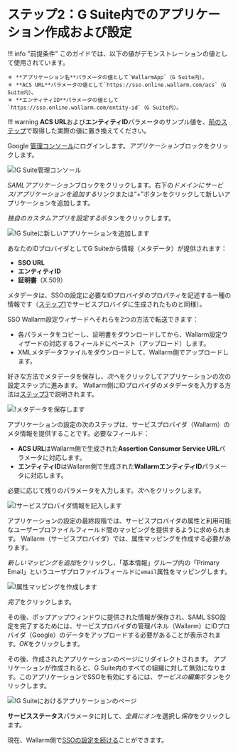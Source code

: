 # ステップ2：G Suite内でのアプリケーション作成および設定

[img-gsuite-console]:       ../../../../images/admin-guides/configuration-guides/sso/gsuite/gsuite-console.png
[img-gsuite-add-app]:       ../../../../images/admin-guides/configuration-guides/sso/gsuite/gsuite-add-app.png
[img-fetch-metadata]:       ../../../../images/admin-guides/configuration-guides/sso/gsuite/gsuite-fetch-metadata.png
[img-fill-in-sp-data]:      ../../../../images/admin-guides/configuration-guides/sso/gsuite/gsuite-fill-in-sp-data.png
[img-app-page]:             ../../../../images/admin-guides/configuration-guides/sso/gsuite/gsuite-app-page.png
[img-create-attr-mapping]:  ../../../../images/admin-guides/configuration-guides/sso/gsuite/gsuite-attr-mapping.png

[doc-setup-sp]:             setup-sp.md
[doc-metadata-transfer]:    metadata-transfer.md

[link-gsuite-adm-console]:  https://admin.google.com

!!! info "前提条件"
    このガイドでは、以下の値がデモンストレーションの値として使用されています。

    ＊ **アプリケーション名**パラメータの値として`WallarmApp`（G Suite内）。
    ＊ **ACS URL**パラメータの値として`https://sso.online.wallarm.com/acs`（G Suite内）。
    ＊ **エンティティID**パラメータの値として`https://sso.online.wallarm.com/entity-id`（G Suite内）。

!!! warning
    **ACS URL**および**エンティティID**パラメータのサンプル値を、[前のステップ][doc-setup-sp]で取得した実際の値に置き換えてください。

Google [管理コンソール][link-gsuite-adm-console]にログインします。*アプリケーション*ブロックをクリックします。

![!G Suite管理コンソール][img-gsuite-console]

*SAMLアプリケーション*ブロックをクリックします。右下の*ドメインにサービス/アプリケーションを追加する*リンクまたは“+”ボタンをクリックして新しいアプリケーションを追加します。

*独自のカスタムアプリを設定する*ボタンをクリックします。

![!G Suiteに新しいアプリケーションを追加します][img-gsuite-add-app]

あなたのIDプロバイダとしてG Suiteから情報（メタデータ）が提供されます：
*   **SSO URL**
*   **エンティティID**
*   **証明書**（X.509）

メタデータは、SSOの設定に必要なIDプロバイダのプロパティを記述する一種の情報です（[ステップ1][doc-setup-sp]でサービスプロバイダに生成されたものと同様）。

SSO Wallarm設定ウィザードへそれらを2つの方法で転送できます：
* 各パラメータをコピーし、証明書をダウンロードしてから、Wallarm設定ウィザードの対応するフィールドにペースト（アップロード）します。
* XMLメタデータファイルをダウンロードして、Wallarm側でアップロードします。

好きな方法でメタデータを保存し、*次へ*をクリックしてアプリケーションの次の設定ステップに進みます。 Wallarm側にIDプロバイダのメタデータを入力する方法は[ステップ3][doc-metadata-transfer]で説明されます。

![!メタデータを保存します][img-fetch-metadata]

アプリケーションの設定の次のステップは、サービスプロバイダ（Wallarm）のメタ情報を提供することです。必要なフィールド：
*   **ACS URL**はWallarm側で生成された**Assertion Consumer Service URL**パラメータに対応します。
*   **エンティティID**はWallarm側で生成された**WallarmエンティティID**パラメータに対応します。

必要に応じて残りのパラメータを入力します。*次へ*をクリックします。

![!サービスプロバイダ情報を記入します][img-fill-in-sp-data]

アプリケーションの設定の最終段階では、サービスプロバイダの属性と利用可能なユーザープロファイルフィールド間のマッピングを提供するように求められます。 Wallarm（サービスプロバイダ）では、属性マッピングを作成する必要があります。

*新しいマッピングを追加*をクリックし、「基本情報」グループ内の「Primary Email」というユーザプロファイルフィールドに`email`属性をマッピングします。

![!属性マッピングを作成します][img-create-attr-mapping]

*完了*をクリックします。

その後、ポップアップウィンドウに提供された情報が保存され、SAML SSO設定を完了するためには、サービスプロバイダの管理パネル（Wallarm）にIDプロバイダ（Google）のデータをアップロードする必要があることが表示されます。*OK*をクリックします。

その後、作成されたアプリケーションのページにリダイレクトされます。
アプリケーションが作成されると、G Suite内のすべての組織に対して無効になります。このアプリケーションでSSOを有効にするには、*サービスの編集*ボタンをクリックします。

![!G Suiteにおけるアプリケーションのページ][img-app-page]

**サービスステータス**パラメータに対して、*全員にオン*を選択し*保存*をクリックします。

現在、Wallarm側で[SSOの設定を続ける][doc-metadata-transfer]ことができます。